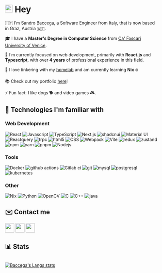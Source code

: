 # <img src="https://media.giphy.com/media/hvRJCLFzcasrR4ia7z/giphy.gif" width="25px" height="25px"/> Hey

🇮🇹 I'm Sandro Baccega, a Software Engineer from Italy, that is now based in Graz, Austria 🇦🇹.

🎓 I have a **Master's Degree in Computer Science** from [Ca' Foscari University of Venice](https://www.unive.it/).

🔭 I’m currently focused on web development, primarily with **React.js** and **Typescript**, with over **4 years** of professional experience in this field.

🌱 I love tinkering with my [homelab](https://github.com/Baccega/homelab) and am currently learning **Nix** ❄️

📚 Check out my portfolio [here](https://baccegasandro.dev)!

⚡ Fun fact: I like dogs 🐕 and video games 🎮.

<!-- - 👯 I’m looking to collaborate on ... -->
<!-- - 🤔 I’m looking for help with ... -->
<!-- - 💬 Ask me about ... -->
<!-- - 😄 Pronouns: ... -->

## 🔧 Technologies I'm familiar with

### Web Development

<p>
  <img alt="React" src="https://img.shields.io/badge/-React-61DAFB?style=flat-square&logo=react&logoColor=black" />
  <img alt="Javascript" src="https://img.shields.io/badge/-Javascript-F7DF1E?style=flat-square&logo=javascript&logoColor=black" />
  <img alt="TypeScript" src="https://img.shields.io/badge/-TypeScript-007ACC?style=flat-square&logo=typescript&logoColor=white" />
  <img alt="Next.js" src="https://img.shields.io/badge/-Next.js-000000?style=flat-square&logo=nextdotjs&logoColor=white" />
  <img alt="shadcnui" src="https://img.shields.io/badge/-shadcn/ui-black?style=flat-square&logo=shadcnui&logoColor=white" />
  <img alt="Material UI" src="https://img.shields.io/badge/-Material UI-0081CB?style=flat-square&logo=mui&logoColor=white" />
  <img alt="Reactquery" src="https://img.shields.io/badge/-React Query-FF4154?style=flat-square&logo=reactquery&logoColor=white" /> 
  <img alt="trpc" src="https://img.shields.io/badge/-tRPC-2596BE?style=flat-square&logo=trpc&logoColor=white" />
  <img alt="html5" src="https://img.shields.io/badge/-HTML5-E34F26?style=flat-square&logo=html5&logoColor=white" />
  <img alt="CSS" src="https://img.shields.io/badge/-CSS3-1572B6?style=flat-square&logo=css3&logoColor=white" />
  <img alt="Webpack" src="https://img.shields.io/badge/-Webpack-8DD6F9?style=flat-square&logo=webpack&logoColor=black" /> 
  <img alt="Vite" src="https://img.shields.io/badge/-Vite-646CFF?style=flat-square&logo=vite&logoColor=white" /> 
  <img alt="redux" src="https://img.shields.io/badge/-Redux-764ABC?style=flat-square&logo=redux&logoColor=white" />
  <img alt="zustand" src="https://img.shields.io/badge/-Zustand-433f39?style=flat-square&logo=zustand&logoColor=white" />
  <img alt="npm" src="https://img.shields.io/badge/-NPM-CB3837?style=flat-square&logo=npm&logoColor=white" />
  <img alt="yarn" src="https://img.shields.io/badge/-Yarn-2C8EBB?style=flat-square&logo=yarn&logoColor=white" />
  <img alt="pnpm" src="https://img.shields.io/badge/-Pnpm-F69220?style=flat-square&logo=pnpm&logoColor=white" />
  <img alt="Nodejs" src="https://img.shields.io/badge/-Nodejs-43853d?style=flat-square&logo=Node.js&logoColor=white" />
</p>

### Tools

<p>
  <img alt="Docker" src="https://img.shields.io/badge/-Docker-46a2f1?style=flat-square&logo=docker&logoColor=white" />
  <img alt="github actions" src="https://img.shields.io/badge/-Github_Actions-2088FF?style=flat-square&logo=github-actions&logoColor=white" />
  <img alt="Gitlab ci" src="https://img.shields.io/badge/Gitlab%20CI-%23181717.svg?style=flat-square&logo=gitlab&logoColor=white" />
  <img alt="git" src="https://img.shields.io/badge/-Git-F05032?style=flat-square&logo=git&logoColor=white" />
  <img alt="mysql" src="https://img.shields.io/badge/-MySQL-4479A1?style=flat-square&logo=mysql&logoColor=white" />
  <img alt="postgresql" src="https://img.shields.io/badge/-PostgreSQL-4169E1?style=flat-square&logo=postgresql&logoColor=white" />
  <img alt="kubernetes" src="https://img.shields.io/badge/-Kubernetes-326CE5?style=flat-square&logo=kubernetes&logoColor=white" />
</p>

### Other

<p>
  <img alt="Nix" src="https://img.shields.io/badge/-Nix-5277c3?style=flat-square&logo=nixos&logoColor=white" />
  <img alt="Python" src="https://img.shields.io/badge/-Python-3776AB?style=flat-square&logo=python&logoColor=white" />
  <img alt="OpenCV" src="https://img.shields.io/badge/-OpenCV-5C3EE8?style=flat-square&logo=openCV&logoColor=white" />
  <img alt="C" src="https://img.shields.io/badge/-C-A8B9CC?style=flat-square&logo=c&logoColor=white" />
  <img alt="C++" src="https://img.shields.io/badge/-C++-00599C?style=flat-square&logo=cplusplus&logoColor=white" />
  <img alt="java" src="https://img.shields.io/badge/-Java-ee1d24?style=flat-square&logo=Java&logoColor=" />
</p>

## ✉️ Contact me

[<img  height="30" src="https://img.shields.io/badge/gmail-c14438?&style=for-the-badge&logo=gmail&logoColor=white"/>](mailto:mail.sandro.baccega@gmail.com)
[<img  height="30" src="https://img.shields.io/badge/linkedin-blue.svg?&style=for-the-badge&logo=linkedin&logoColor=white" />](https://www.linkedin.com/in/sandro-baccega)
[<img  height="30" src="https://img.shields.io/badge/x-black.svg?&style=for-the-badge&logo=x&logoColor=white" />](https://twitter.com/Sandro_Bac)

## 📊 Stats

<p style="display: flex">

<!-- ![Baccega's github stats](https://github-readme-stats.vercel.app/api?username=Baccega&show_icons=true&theme=gotham) -->

[![Baccega's Langs stats](https://github-readme-stats.vercel.app/api/top-langs/?username=Baccega&layout=compact&theme=gotham)](https://github.com/Baccega/github-readme-stats)</p>
